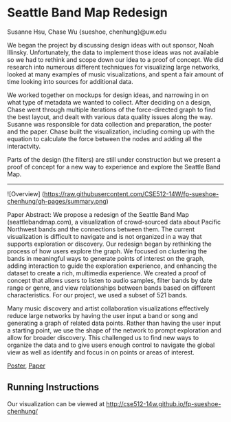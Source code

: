 Seattle Band Map Redesign
===================

Susanne Hsu, Chase Wu {sueshoe, chenhung}@uw.edu

We began the project by discussing design ideas with out sponsor, Noah Illinsky. Unfortunately, the data to implement
those ideas was not available so we had to rethink and scope down our idea to a proof of concept. We
did research into numerous different techniques for visualizing large networks, looked at many examples of music
visualizations, and spent a fair amount of time looking into sources for additional data.

We worked together on mockups for design ideas, and narrowing in on what type of metadata we wanted to collect. After deciding on a design, Chase went through multiple iterations of the force-directed graph to find the best layout, and dealt with various data quality issues along the way. Susanne was responsible for data collection and preparation, the poster and the paper. Chase built the visualization, including coming up with the equation to calculate the force between the nodes and adding all the interactvity. 

Parts of the design (the filters) are still under construction but we present a proof of concept for a new way to experience and explore the Seattle Band Map.

____________
![Overview] (https://raw.githubusercontent.com/CSE512-14W/fp-sueshoe-chenhung/gh-pages/summary.png)

Paper Abstract: We propose a redesign of the Seattle Band Map (seattlebandmap.com), a visualization of crowd-sourced data about Pacific Northwest bands and the connections between them.  The current visualization is difficult to navigate and is not organized in a way that supports exploration or discovery. Our redesign began by rethinking the process of how users explore the graph. We focused on clustering the bands in meaningful ways to generate points of interest on the graph, adding interaction to guide the exploration experience, and enhancing the dataset to create a rich, multimedia experience. We created a proof of concept that allows users to listen to audio samples, filter bands by date range or genre, and view relationships between bands based on different characteristics. For our project, we used a subset of 521 bands. 

Many music discovery and artist collaboration visualizations effectively reduce large networks by having the user input a band or song and generating a graph of related data points. Rather than having the user input a starting point, we use the shape of the network to prompt exploration and allow for broader discovery. This challenged us to find new ways to organize the data and to give users enough control to navigate the global view as well as identify and focus in on points or areas of interest. 

[Poster](https://raw.githubusercontent.com/CSE512-14W/fp-sueshoe-chenhung/gh-pages/final/poster-sueshoe-chenhung.png),
[Paper](https://github.com/CSE512-14W/fp-sueshoe-chenhung/blob/gh-pages/final/paper-sueshoe-chenhung.pdf)

## Running Instructions

Our visualization can be viewed at http://cse512-14w.github.io/fp-sueshoe-chenhung/
